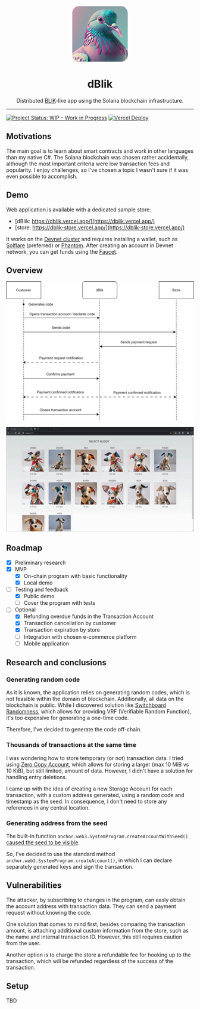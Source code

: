 <div align="center">

<a href="https://dblik.vercel.app/"><img src="assets/logo.png" width="150" height="150"/></a>

<h1>dBlik</h1>

Distributed [BLIK](https://www.blik.com/)-like app using the Solana blockchain infrastructure.

</div>

---

[![Project Status: WIP – Work in Progress](https://img.shields.io/badge/Project%20Status-WIP-yellow.svg)](https://github.com/Karlos348/dBlik)
[![Vercel Deploy](https://deploy-badge.vercel.app/vercel/dblik)](https://dblik.vercel.app/)


## Motivations
The main goal is to learn about smart contracts and work in other languages than my native C#. The Solana blockchain was chosen rather accidentally, although the most important criteria were low transaction fees and popularity. I enjoy challenges, so I've chosen a topic I wasn't sure if it was even possible to accomplish.

## Demo
Web application is available with a dedicated sample store:
- [dBlik: https://dblik.vercel.app/](https://dblik.vercel.app/)
- [store: https://dblik-store.vercel.app/](https://dblik-store.vercel.app/)

It works on the [Devnet cluster](https://explorer.solana.com/address/EE4v8mDaBcnXjYakNPUExR1DGZXS4ba4vyBSrqXXRRF3?cluster=devnet) and requires installing a wallet, such as [Solflare](https://solflare.com/) (preferred) or [Phantom](https://phantom.app/). After creating an account in Devnet network, you can get funds using the [Faucet](https://faucet.solana.com/).

## Overview

<div align="center">

![overview](assets/overview.svg)

![animation](assets/animation.gif)
</div>

## Roadmap
- [x] Preliminary research
- [x] MVP
    - [x] On-chain program with basic functionality
    - [x] Local demo
- [ ] Testing and feedback
    - [x] Public demo
    - [ ] Cover the program with tests
- [ ] Optional
    - [x] Refunding overdue funds in the Transaction Account
    - [x] Transaction cancellation by customer
    - [x] Transaction expiration by store
    - [ ] Integration with chosen e-commerce platform
    - [ ] Mobile application

## Research and conclusions
### Generating random code

As it is known, the application relies on generating random codes, which is not feasible within the domain of blockchain. Additionally, all data on the blockchain is public. While I discovered solution like [Switchboard Randomness](https://docs.switchboard.xyz/docs/switchboard/switchboard-randomness), which allows for providing VRF (Verifiable Random Function), it's too expensive for generating a one-time code.

Therefore, I've decided to generate the code off-chain.

### Thousands of transactions at the same time

I was wondering how to store temporary (or not) transaction data. I tried using [Zero Copy Account](https://solana.com/docs/core/accounts#creating), which allows for storing a larger (max 10 MiB vs 10 KiB), but still limited, amount of data. However, I didn't have a solution for handling entry deletions.

I came up with the idea of creating a new Storage Account for each transaction, with a custom address generated, using a random code and timestamp as the seed. In consequence, I don't need to store any references in any central location.

### Generating address from the seed

The built-in function `anchor.web3.SystemProgram.createAccountWithSeed()` [caused the seed to be visible](https://explorer.solana.com/tx/4a2Ra4p59sJeZ4c877xd6hfieqRxSr52begUJKXYDkq9ARPYMotRhwbzD5k8DoD3Ce17qZ6GbudQYUm7vfBK411w?cluster=devnet). 

So, I've decided to use the standard method `anchor.web3.SystemProgram.createAccount()`, in which I can declare separately generated keys and sign the transaction.

## Vulnerabilities

The attacker, by subscribing to changes in the program, can easly obtain the account address with transaction data. They can send a payment request without knowing the code.

One solution that comes to mind first, besides comparing the transaction amount, is attaching additional custom information from the store, such as the name and internal transaction ID. However, this still requires caution from the user.

Another option is to charge the store a refundable fee for hooking up to the transaction, which will be refunded regardless of the success of the transaction.

## Setup
TBD

